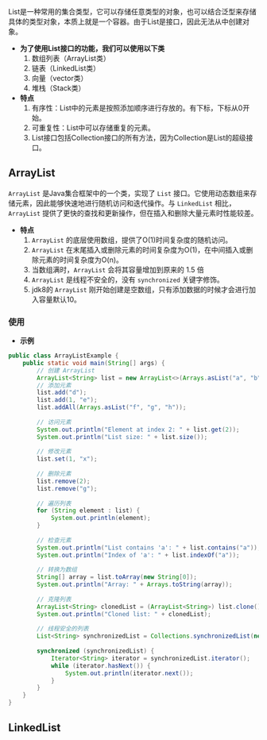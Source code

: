 List是一种常用的集合类型，它可以存储任意类型的对象，也可以结合泛型来存储具体的类型对象，本质上就是一个容器。由于List是接口，因此无法从中创建对象。
- **为了使用List接口的功能，我们可以使用以下类**
	1. 数组列表（ArrayList类）
	2. 链表（LinkedList类）
	3. 向量（vector类）
	4. 堆栈（Stack类）
- **特点**  
	1. 有序性：List中的元素是按照添加顺序进行存放的。有下标，下标从0开始。
	2. 可重复性：List中可以存储重复的元素。
	3. List接口包括Collection接口的所有方法，因为Collection是List的超级接口。

## ArrayList
`ArrayList` 是Java集合框架中的一个类，实现了 `List` 接口。它使用动态数组来存储元素，因此能够快速地进行随机访问和迭代操作。与 `LinkedList` 相比，`ArrayList` 提供了更快的查找和更新操作，但在插入和删除大量元素时性能较差。
- **特点**
	1. `ArrayList` 的底层使用数组，提供了O(1)时间复杂度的随机访问。
	2. `ArrayList` 在末尾插入或删除元素的时间复杂度为O(1)，在中间插入或删除元素的时间复杂度为O(n)。
	3. 当数组满时，`ArrayList` 会将其容量增加到原来的 1.5 倍
	4. `ArrayList` 是线程不安全的，没有 `synchronized` 关键字修饰。
	5. jdk8的 `ArrayList` 刚开始创建是空数组，只有添加数据的时候才会进行加入容量默认10。
### 使用
- **示例**
```java
public class ArrayListExample {
    public static void main(String[] args) {
        // 创建 ArrayList
        ArrayList<String> list = new ArrayList<>(Arrays.asList("a", "b", "c"));
        // 添加元素
        list.add("d");
        list.add(1, "e");
        list.addAll(Arrays.asList("f", "g", "h"));
        
        // 访问元素
        System.out.println("Element at index 2: " + list.get(2));
        System.out.println("List size: " + list.size());
        
        // 修改元素
        list.set(1, "x");
        
        // 删除元素
        list.remove(2);
        list.remove("g");
        
        // 遍历列表
        for (String element : list) {
            System.out.println(element);
        }
        
        // 检查元素
        System.out.println("List contains 'a': " + list.contains("a"));
        System.out.println("Index of 'a': " + list.indexOf("a"));
        
        // 转换为数组
        String[] array = list.toArray(new String[0]);
        System.out.println("Array: " + Arrays.toString(array));
        
        // 克隆列表
        ArrayList<String> clonedList = (ArrayList<String>) list.clone();
        System.out.println("Cloned list: " + clonedList);
        
        // 线程安全的列表
        List<String> synchronizedList = Collections.synchronizedList(new ArrayList<>(list));
        
        synchronized (synchronizedList) {
            Iterator<String> iterator = synchronizedList.iterator();
            while (iterator.hasNext()) {
                System.out.println(iterator.next());
            }
        }
    }
}
```

## LinkedList
